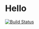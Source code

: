 # Hello
[![Build Status](https://travis-ci.org/rsmirnov51/Hello.svg?branch=master)](https://travis-ci.org/rsmirnov51/Hello)
